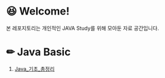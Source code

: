 # 😆 Welcome!
본 레포지토리는 개인적인 JAVA Study를 위해 모아둔 자료 공간입니다.

# ✏ Java Basic
1. [ Java_기초_총정리](https://github.com/Domo9610/Java/edit/main/Java_Course_work)


